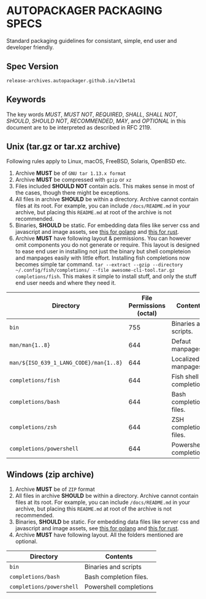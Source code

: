 # AUTOPACKAGER PACKAGING SPECS

Standard packaging guidelines for consistant, simple, end user and developer friendly.

## Spec Version

```
release-archives.autopackager.github.io/v1beta1
```

## Keywords

The key words _MUST_, _MUST NOT_, _REQUIRED_, _SHALL_, _SHALL NOT_, _SHOULD_, _SHOULD NOT_, _RECOMMENDED_, _MAY_, and _OPTIONAL_ in this document are to be interpreted as described in RFC 2119.

## Unix (tar.gz or tar.xz archive)

Following rules apply to Linux, macOS, FreeBSD, Solaris, OpenBSD etc.

1. Archive **MUST** be of `GNU tar 1.13.x format`
1. Archive **MUST** be compressed with `gzip` or `xz`
1. Files included **SHOULD NOT** contain acls. This makes sense in most of the cases, though there might be exceptions.
1. All files in archive **SHOULD** be within a directory. Archive cannot contain files at its root. For example, you can include `/docs/README.md` in your archive, but placing this `README.md` at root of the archive is not recommended.
1. Binaries, **SHOULD** be static. For embedding data files like server css and javascript and image assets, see [this for golang](https://golang.org/pkg/embed/) and [this for rust](https://github.com/pyros2097/rust-embed).
1. Archive **MUST** have following layout & permissions. You can however omit components you do not generate or require. This layout is designed to ease end user in installing not just the binary but shell completeion and manpages easily with little effort. Installing fish completions now becomes simple tar command. `tar --extract --gzip --directory ~/.config/fish/completions/ --file awesome-cli-tool.tar.gz completions/fish`. This makes it simple to install stuff, and only the stuff end user needs and where they need it.

  | Directory | File Permissions (octal) | Contents
  |---|---|---
  | `bin` | 755 | Binaries and scripts.
  | `man/man{1..8}` | 644 | Defaut manpages.
  | `man/${ISO_639_1_LANG_CODE}/man{1..8}` | 644 | Localized manpages.
  | `completions/fish` | 644 | Fish shell completions
  | `completions/bash` | 644 | Bash completion files.
  | `completions/zsh` | 644 | ZSH completion files.
  | `completions/powershell` | 644 | Powershell completions.

## Windows (zip archive)

1. Archive **MUST** be of `ZIP` format
1. All files in archive **SHOULD** be within a directory. Archive cannot contain files at its root. For example, you can include `/docs/README.md` in your archive, but placing this `README.md` at root of the archive is not recommended.
1. Binaries, **SHOULD** be static. For embedding data files like server css and javascript and image assets, see [this for golang](https://golang.org/pkg/embed/) and [this for rust](https://github.com/pyros2097/rust-embed).
1. Archive **MUST** have following layout. All the folders mentioned are optional.

  | Directory | Contents
  |---|---
  | `bin` |  Binaries and scripts
  | `completions/bash` | Bash completion files.
  | `completions/powershell` | Powershell completions
